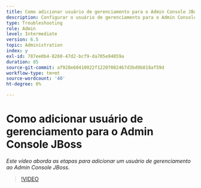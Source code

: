 ```yaml
---
title: Como adicionar usuário de gerenciamento para o Admin Console JBoss
description: Configurar o usuário de gerenciamento para o Admin Console JBOSS
type: Troubleshooting
role: Admin
level: Intermediate
version: 6.5
topic: Administration
index: y
exl-id: 787ee0b4-8260-47d2-bcf9-da705e94859a
duration: 85
source-git-commit: af928e60410022f12207082467d3bd9b818af59d
workflow-type: tm+mt
source-wordcount: '40'
ht-degree: 0%

---
```


# Como adicionar usuário de gerenciamento para o Admin Console JBoss

*Este vídeo aborda as etapas para adicionar um usuário de gerenciamento ao Admin Console JBoss.*

>[!VIDEO](https://video.tv.adobe.com/v/335484?quality=12&learn=on)
